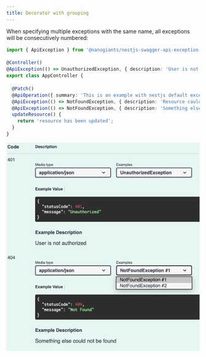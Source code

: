 ```yaml
---
title: Decorator with grouping
---
```


When specifying multiple exceptions with the same name, all exceptions will be consecutively numbered:

```typescript
import { ApiException } from '@nanogiants/nestjs-swagger-api-exception-decorator';

@Controller()
@ApiException(() => UnauthorizedException, { description: 'User is not authorized' })
export class AppController {

  @Patch()
  @ApiOperation({ summary: 'This is an example with nestjs default exceptions' })
  @ApiException(() => NotFoundException, { description: 'Resource could not be found' })
  @ApiException(() => NotFoundException, { description: 'Something else could not be found' })
  updateResource() {
    return 'resource has been updated';
  }
}
```

![Default decorator with grouping screenshot example](../../../static/img/decorator_with_multiple_exceptions_per_code_same_name.png)
